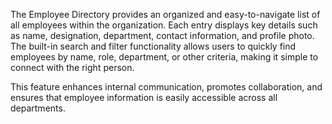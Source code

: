 The Employee Directory provides an organized and easy-to-navigate list of all employees within the organization. Each entry displays key details such as name, designation, department, contact information, and profile photo. The built-in search and filter functionality allows users to quickly find employees by name, role, department, or other criteria, making it simple to connect with the right person.

This feature enhances internal communication, promotes collaboration, and ensures that employee information is easily accessible across all departments.
